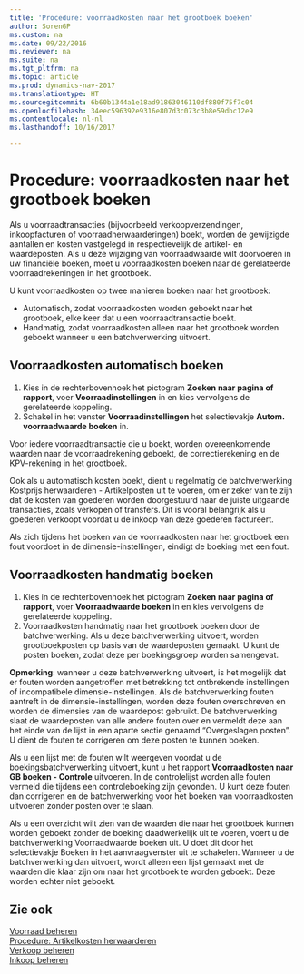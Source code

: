```yaml
---
title: 'Procedure: voorraadkosten naar het grootboek boeken'
author: SorenGP
ms.custom: na
ms.date: 09/22/2016
ms.reviewer: na
ms.suite: na
ms.tgt_pltfrm: na
ms.topic: article
ms.prod: dynamics-nav-2017
ms.translationtype: HT
ms.sourcegitcommit: 6b60b1344a1e18ad91863046110df880f75f7c04
ms.openlocfilehash: 34eec596392e9316e807d3c073c3b8e59dbc12e9
ms.contentlocale: nl-nl
ms.lasthandoff: 10/16/2017

---
```


# <a name="how-to-post-inventory-costs-to-the-general-ledger"></a>Procedure: voorraadkosten naar het grootboek boeken   
Als u voorraadtransacties (bijvoorbeeld verkoopverzendingen, inkoopfacturen of voorraadherwaarderingen) boekt, worden de gewijzigde aantallen en kosten vastgelegd in respectievelijk de artikel- en waardeposten. Als u deze wijziging van voorraadwaarde wilt doorvoeren in uw financiële boeken, moet u voorraadkosten boeken naar de gerelateerde voorraadrekeningen in het grootboek.

U kunt voorraadkosten op twee manieren boeken naar het grootboek:

- Automatisch, zodat voorraadkosten worden geboekt naar het grootboek, elke keer dat u een voorraadtransactie boekt.
- Handmatig, zodat voorraadkosten alleen naar het grootboek worden geboekt wanneer u een batchverwerking uitvoert.


## <a name="to-post-inventory-costs-automatically"></a>Voorraadkosten automatisch boeken
1. Kies in de rechterbovenhoek het pictogram **Zoeken naar pagina of rapport**, voer **Voorraadinstellingen** in en kies vervolgens de gerelateerde koppeling.
2. Schakel in het venster **Voorraadinstellingen** het selectievakje **Autom. voorraadwaarde boeken** in.

Voor iedere voorraadtransactie die u boekt, worden overeenkomende waarden naar de voorraadrekening geboekt, de correctierekening en de KPV-rekening in het grootboek.

Ook als u automatisch kosten boekt, dient u regelmatig de batchverwerking Kostprijs herwaarderen - Artikelposten uit te voeren, om er zeker van te zijn dat de kosten van goederen worden doorgestuurd naar de juiste uitgaande transacties, zoals verkopen of transfers. Dit is vooral belangrijk als u goederen verkoopt voordat u de inkoop van deze goederen factureert.

Als zich tijdens het boeken van de voorraadkosten naar het grootboek een fout voordoet in de dimensie-instellingen, eindigt de boeking met een fout.

## <a name="to-post-inventory-costs-manually"></a>Voorraadkosten handmatig boeken
1. Kies in de rechterbovenhoek het pictogram **Zoeken naar pagina of rapport**, voer **Voorraadwaarde boeken** in en kies vervolgens de gerelateerde koppeling.
2. Voorraadkosten handmatig naar het grootboek boeken door de batchverwerking. Als u deze batchverwerking uitvoert, worden grootboekposten op basis van de waardeposten gemaakt. U kunt de posten boeken, zodat deze per boekingsgroep worden samengevat.

**Opmerking**: wanneer u deze batchverwerking uitvoert, is het mogelijk dat er fouten worden aangetroffen met betrekking tot ontbrekende instellingen of incompatibele dimensie-instellingen. Als de batchverwerking fouten aantreft in de dimensie-instellingen, worden deze fouten overschreven en worden de dimensies van de waardepost gebruikt. De batchverwerking slaat de waardeposten van alle andere fouten over en vermeldt deze aan het einde van de lijst in een aparte sectie genaamd “Overgeslagen posten”. U dient de fouten te corrigeren om deze posten te kunnen boeken.

Als u een lijst met de fouten wilt weergeven voordat u de boekingsbatchverwerking uitvoert, kunt u het rapport **Voorraadkosten naar GB boeken - Controle** uitvoeren. In de controlelijst worden alle fouten vermeld die tijdens een controleboeking zijn gevonden. U kunt deze fouten dan corrigeren en de batchverwerking voor het boeken van voorraadkosten uitvoeren zonder posten over te slaan.

Als u een overzicht wilt zien van de waarden die naar het grootboek kunnen worden geboekt zonder de boeking daadwerkelijk uit te voeren, voert u de batchverwerking Voorraadwaarde boeken uit. U doet dit door het selectievakje Boeken in het aanvraagvenster uit te schakelen. Wanneer u de batchverwerking dan uitvoert, wordt alleen een lijst gemaakt met de waarden die klaar zijn om naar het grootboek te worden geboekt. Deze worden echter niet geboekt.

## <a name="see-also"></a>Zie ook
[Voorraad beheren](inventory-manage-inventory.md)    
[Procedure: Artikelkosten herwaarderen](inventory-how-adjust-item-costs.md)  
[Verkoop beheren](sales-manage-sales.md)  
[Inkoop beheren](purchasing-manage-purchasing.md)

